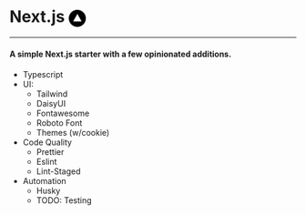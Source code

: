 # Next.js <img src="https://raw.githubusercontent.com/Fractal-Tess/Next.js/main/public/icon.png" width="30" align='center'/>

---

#### A simple Next.js starter with a few opinionated additions.

- Typescript
- UI:
  - Tailwind
  - DaisyUI
  - Fontawesome
  - Roboto Font
  - Themes (w/cookie)
- Code Quality
  - Prettier
  - Eslint
  - Lint-Staged
- Automation
  - Husky
  - TODO: Testing

